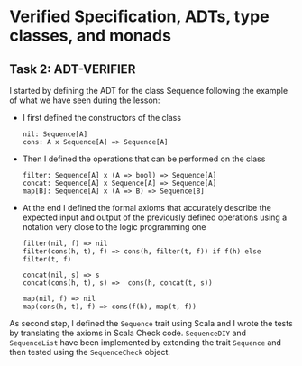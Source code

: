 # Verified Specification, ADTs, type classes, and monads

## Task 2: ADT-VERIFIER

I started by defining the ADT for the class Sequence following the example of what we have seen during the lesson: 

- I first defined the constructors of the class
  ```
  nil: Sequence[A]
  cons: A x Sequence[A] => Sequence[A]
  ```
- Then I defined the operations that can be performed on the class
  ```
  filter: Sequence[A] x (A => bool) => Sequence[A]
  concat: Sequence[A] x Sequence[A] => Sequence[A]
  map[B]: Sequence[A] x (A => B) => Sequence[B]
  ```
- At the end I defined the formal axioms that accurately describe the expected input and output of the previously defined
  operations using a notation very close to the logic programming one
  ```
  filter(nil, f) => nil
  filter(cons(h, t), f) => cons(h, filter(t, f)) if f(h) else filter(t, f)

  concat(nil, s) => s
  concat(cons(h, t), s) =>  cons(h, concat(t, s))

  map(nil, f) => nil
  map(cons(h, t), f) => cons(f(h), map(t, f))
  ```

As second step, I defined the `Sequence` trait using Scala and I wrote the tests by translating the axioms in Scala Check
code. `SequenceDIY` and `SequenceList` have been implemented by extending the trait `Sequence` and then tested using the `SequenceCheck` 
object.
